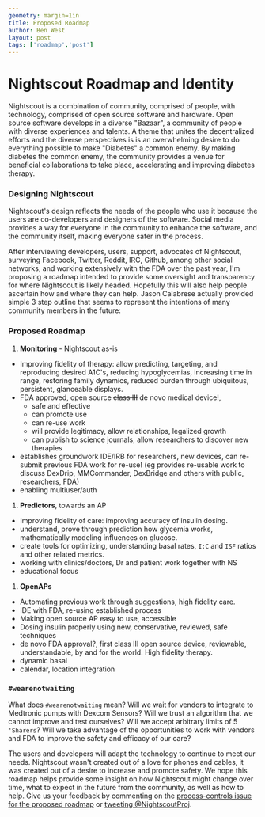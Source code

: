 ```yaml
---
geometry: margin=1in
title: Proposed Roadmap
author: Ben West
layout: post
tags: ['roadmap','post']
---
```


# Nightscout Roadmap and Identity


Nightscout is a combination of community, comprised of people, with
technology, comprised of open source software and hardware.  Open
source software develops in a diverse "Bazaar", a community of people
with diverse experiences and talents.  A theme that unites the
decentralized efforts and the diverse perspectives is is an
overwhelming desire to do everything possible to make "Diabetes" a
common enemy.  By making diabetes the common enemy, the community
provides a venue for beneficial collaborations to take place,
accelerating and improving diabetes therapy.

### Designing Nightscout

Nightscout's design reflects the needs of the people who use
it because the users are co-developers and designers of the software.
Social media provides a way for everyone in the community to enhance
the software, and the community itself, making everyone safer in the process.

After interviewing developers, users, support, advocates of
Nightscout, surveying Facebook, Twitter, Reddit, IRC, Github, among
other social networks, and working extensively with the FDA over the
past year, I'm proposing a roadmap intended to provide some oversight
and transparency for where Nightscout is likely headed.  Hopefully
this will also help people ascertain how and where they can help.
Jason Calabrese actually provided simple 3 step outline that
seems to represent the intentions of many community members in the
future:


### Proposed Roadmap

1. **Monitoring** - Nightscout as-is
  * Improving fidelity of therapy: allow predicting, targeting, and
    reproducing desired A1C's, reducing hypoglycemias, increasing time
    in range, restoring family dynamics, reduced burden through
    ubiquitous, persistent, glanceable displays.
  * FDA approved, open source ~~class III~~ de novo medical device!,
    * safe and effective
    * can promote use
    * can re-use work
    * will provide legitimacy, allow relationships, legalized growth
    * can publish to science journals, allow researchers to discover new
      therapies
  * establishes groundwork IDE/IRB for researchers, new devices, can
    re-submit previous FDA work for re-use! (eg provides re-usable
    work to discuss DexDrip, MMCommander, DexBridge and others with
    public, researchers, FDA)
  * enabling multiuser/auth

1. **Predictors**, towards an AP
  * Improving fidelity of care: improving accuracy of insulin dosing.
  * understand, prove through prediction how glycemia works,
    mathematically modeling influences on glucose.
  * create tools for optimizing, understanding basal rates, `I:C` and
    `ISF` ratios and other related metrics.
  * working with clinics/doctors, Dr and patient work together with NS
  * educational focus

1. **OpenAPs**
  * Automating previous work through suggestions, high fidelity care.
  * IDE with FDA, re-using established process
  * Making open source AP easy to use, accessible
  * Dosing insulin properly using new, conservative, reviewed, safe
    techniques
  * de novo FDA approval?, first class III open source device,
    reviewable, understandable, by and for the world.  High fidelity
    therapy.
  * dynamic basal
  * calendar, location integration

### `#wearenotwaiting`

What does `#wearenotwaiting` mean?  Will we wait for vendors to
integrate to Medtronic pumps with Dexcom Sensors?  Will we trust an
algorithm that we cannot improve and test ourselves?  Will we accept
arbitrary limits of 5 `'Sharers`?  Will we take advantage of the
opportunities to work with vendors and FDA to improve the safety and
efficacy of our care?

The users and developers will adapt the technology to continue to meet
our needs.  Nightscout wasn't created out of a love for phones and
cables, it was created out of a desire to increase and promote safety.
We hope this roadmap helps provide some insight on how Nightscout
might change over time, what to expect in the future from the
community, as well as how to help.
Give us your feedback by commenting on the
[process-controls issue for the proposed roadmap][issue]
or [tweeting @NightscoutProj][tweet-nightscout].


[issue]: https://github.com/nightscout/process-controls/issues/3
[tweet-nightscout]: https://twitter.com/nightscoutproj

